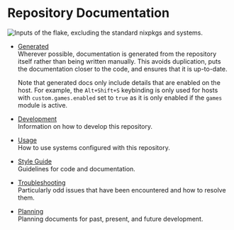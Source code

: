 # Repository Documentation

![Inputs of the flake, excluding the standard `nixpkgs` and `systems`.](./generated/flake-tree.svg)

- [Generated](./generated/readme.md)<br> Wherever possible, documentation is
  generated from the repository itself rather than being written manually. This
  avoids duplication, puts the documentation closer to the code, and ensures
  that it is up-to-date.

  Note that generated docs only include details that are enabled on the host.
  For example, the `Alt+Shift+S` keybinding is only used for hosts with
  `custom.games.enabled` set to `true` as it is only enabled if the `games`
  module is active.

- [Development](./development.md)<br> Information on how to develop this
  repository.
- [Usage](./usage.md)<br> How to use systems configured with this repository.
- [Style Guide](./style-guide.md)<br> Guidelines for code and documentation.
- [Troubleshooting](./troubleshooting.md)<br> Particularly odd issues that have
  been encountered and how to resolve them.
- [Planning](./plan/readme.md)<br> Planning documents for past, present, and
  future development.
